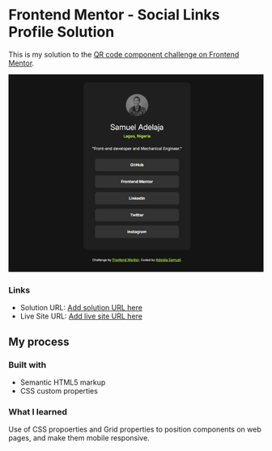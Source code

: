 # Frontend Mentor - Social Links Profile Solution

This is my solution to the [QR code component challenge on Frontend Mentor](https://www.frontendmentor.io/challenges/qr-code-component-iux_sIO_H). 


![](./solution.jpg)

### Links

- Solution URL: [Add solution URL here](https://github.com/samuel-faith/social-links-profile-main)
- Live Site URL: [Add live site URL here](https://samuel-faith.github.io/social-links-profile-main//)

## My process

### Built with

- Semantic HTML5 markup
- CSS custom properties

### What I learned

Use of CSS propoerties and Grid properties to position components on web pages, and make them mobile responsive.
